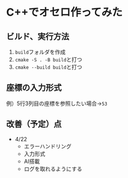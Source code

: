 # C++でオセロ作ってみた

## ビルド、実行方法
1. `build`フォルダを作成
2. `cmake -S . -B build`と打つ
3. `cmake --build build`と打つ

## 座標の入力形式
例）5行3列目の座標を参照したい場合$\rightarrow$`53`

## 改善（予定）点
- 4/22
  - エラーハンドリング
  - 入力形式
  - AI搭載
  - ログを取れるようにする